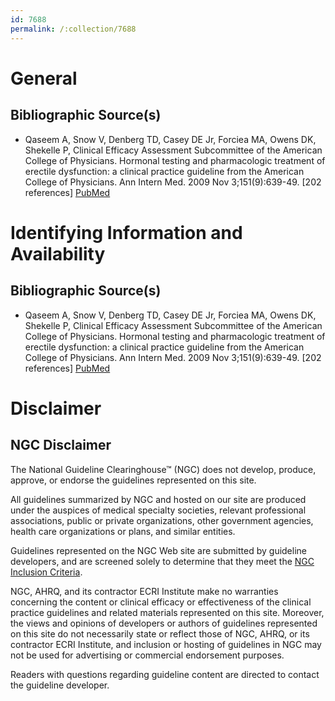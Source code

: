 ```yaml
---
id: 7688
permalink: /:collection/7688
---
```


# General

## Bibliographic Source(s)

- Qaseem A, Snow V, Denberg TD, Casey DE Jr, Forciea MA, Owens DK, Shekelle P, Clinical Efficacy Assessment Subcommittee of the American College of Physicians. Hormonal testing and pharmacologic treatment of erectile dysfunction: a clinical practice guideline from the American College of Physicians. Ann Intern Med. 2009 Nov 3;151(9):639-49. [202 references] [ PubMed ](http://www.ncbi.nlm.nih.gov/entrez/query.fcgi?cmd=Retrieve&db=pubmed&dopt=Abstract&list_uids=19884625)

# Identifying Information and Availability

## Bibliographic Source(s)

- Qaseem A, Snow V, Denberg TD, Casey DE Jr, Forciea MA, Owens DK, Shekelle P, Clinical Efficacy Assessment Subcommittee of the American College of Physicians. Hormonal testing and pharmacologic treatment of erectile dysfunction: a clinical practice guideline from the American College of Physicians. Ann Intern Med. 2009 Nov 3;151(9):639-49. [202 references] [ PubMed ](http://www.ncbi.nlm.nih.gov/entrez/query.fcgi?cmd=Retrieve&db=pubmed&dopt=Abstract&list_uids=19884625)

# Disclaimer

## NGC Disclaimer

The National Guideline Clearinghouse™ (NGC) does not develop, produce, approve, or endorse the guidelines represented on this site.

All guidelines summarized by NGC and hosted on our site are produced under the auspices of medical specialty societies, relevant professional associations, public or private organizations, other government agencies, health care organizations or plans, and similar entities.

Guidelines represented on the NGC Web site are submitted by guideline developers, and are screened solely to determine that they meet the [NGC Inclusion Criteria](/help-and-about/summaries/inclusion-criteria).

NGC, AHRQ, and its contractor ECRI Institute make no warranties concerning the content or clinical efficacy or effectiveness of the clinical practice guidelines and related materials represented on this site. Moreover, the views and opinions of developers or authors of guidelines represented on this site do not necessarily state or reflect those of NGC, AHRQ, or its contractor ECRI Institute, and inclusion or hosting of guidelines in NGC may not be used for advertising or commercial endorsement purposes.

Readers with questions regarding guideline content are directed to contact the guideline developer.

